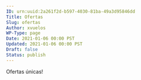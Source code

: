 ```yaml
---
ID: urn:uuid:2a261f2d-b597-4030-81ba-49a3d95846dd
Title: Ofertas
Slug: ofertas
Author: xvuelos
WP-Type: page
Date: 2021-01-06 00:00 PST
Updated: 2021-01-06 00:00 PST
Draft: false
Status: publish
---
```


Ofertas únicas!